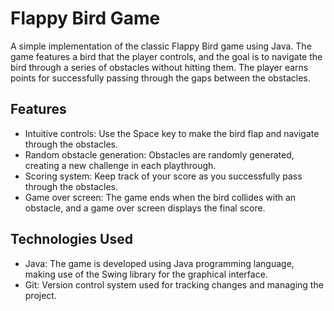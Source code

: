 # Flappy Bird Game

A simple implementation of the classic Flappy Bird game using Java. The game features a bird that the player controls, and the goal is to navigate the bird through a series of obstacles without hitting them. The player earns points for successfully passing through the gaps between the obstacles.

## Features

- Intuitive controls: Use the Space key to make the bird flap and navigate through the obstacles.
- Random obstacle generation: Obstacles are randomly generated, creating a new challenge in each playthrough.
- Scoring system: Keep track of your score as you successfully pass through the obstacles.
- Game over screen: The game ends when the bird collides with an obstacle, and a game over screen displays the final score.

## Technologies Used

- Java: The game is developed using Java programming language, making use of the Swing library for the graphical interface.
- Git: Version control system used for tracking changes and managing the project.
